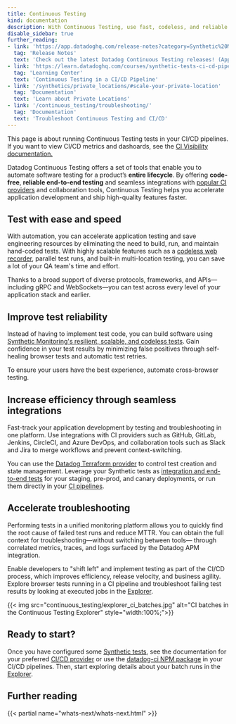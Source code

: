 ```yaml
---
title: Continuous Testing
kind: documentation
description: With Continuous Testing, use fast, codeless, and reliable testing in your CI/CD pipelines to ship features with confidence.
disable_sidebar: true
further_reading:
- link: 'https://app.datadoghq.com/release-notes?category=Synthetic%20Monitoring'
  tag: 'Release Notes'
  text: 'Check out the latest Datadog Continuous Testing releases! (App login required)'
- link: 'https://learn.datadoghq.com/courses/synthetic-tests-ci-cd-pipeline'
  tag: 'Learning Center'
  text: 'Continuous Testing in a CI/CD Pipeline'
- link: '/synthetics/private_locations/#scale-your-private-location'
  tag: 'Documentation'
  text: 'Learn about Private Locations'
- link: '/continuous_testing/troubleshooting/'
  tag: 'Documentation'
  text: 'Troubleshoot Continuous Testing and CI/CD'
---
```


<div class="alert alert-info">This page is about running Continuous Testing tests in your CI/CD pipelines. If you want to view CI/CD metrics and dashoards, see the <a href="/continuous_integration/" target="_blank">CI Visibility documentation.</a></div>

Datadog Continuous Testing offers a set of tools that enable you to automate software testing for a product’s **entire lifecycle**. By offering **code-free**, **reliable end-to-end testing** and seamless integrations with [popular CI providers][1] and collaboration tools, Continuous Testing helps you accelerate application development and ship high-quality features faster. 

## Test with ease and speed

With automation, you can accelerate application testing and save engineering resources by eliminating the need to build, run, and maintain hand-coded tests. With highly scalable features such as a [codeless web recorder][2], parallel test runs, and built-in multi-location testing, you can save a lot of your QA team's time and effort.

Thanks to a broad support of diverse protocols, frameworks, and APIs—including gRPC and WebSockets—you can test across every level of your application stack and earlier.


## Improve test reliability 

Instead of having to implement test code, you can build software using [Synthetic Monitoring's resilient, scalable, and codeless tests][3]. Gain confidence in your test results by minimizing false positives through self-healing browser tests and automatic test retries. 

To ensure your users have the best experience, automate cross-browser testing.

## Increase efficiency through seamless integrations

Fast-track your application development by testing and troubleshooting in one platform. Use integrations with CI providers such as GitHub, GitLab, Jenkins, CircleCI, and Azure DevOps, and collaboration tools such as Slack and Jira to merge workflows and prevent context-switching. 

You can use the [Datadog Terraform provider][4] to control test creation and state management. Leverage your Synthetic tests as [integration and end-to-end tests][5] for your staging, pre-prod, and canary deployments, or run them directly in your [CI pipelines][5].

## Accelerate troubleshooting

Performing tests in a unified monitoring platform allows you to quickly find the root cause of failed test runs and reduce MTTR. You can obtain the full context for troubleshooting—without switching between tools— through correlated metrics, traces, and logs surfaced by the Datadog APM integration. 

Enable developers to "shift left" and implement testing as part of the CI/CD process, which improves efficiency, release velocity, and business agility. Explore browser tests running in a CI pipeline and troubleshoot failing test results by looking at executed jobs in the [Explorer][6].

{{< img src="continuous_testing/explorer_ci_batches.jpg" alt="CI batches in the Continuous Testing Explorer" style="width:100%;">}}

## Ready to start?

Once you have configured some [Synthetic tests][3], see the documentation for your preferred [CI/CD provider][1] or use the [datadog-ci NPM package][7] in your CI/CD pipelines. Then, start exploring details about your batch runs in the [Explorer][5].

## Further reading

{{< partial name="whats-next/whats-next.html" >}}

[1]: /continuous_testing/cicd_integrations/
[2]: /synthetics/browser_tests
[3]: /synthetics/
[4]: https://registry.terraform.io/providers/DataDog/datadog/latest/
[5]: /continuous_testing/explorer
[6]: https://app.datadoghq.com/synthetics/create#
[7]: /continuous_testing/cicd_integrations/configuration
